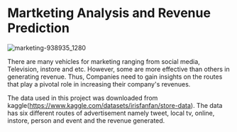 # Martketing Analysis and Revenue Prediction

![marketing-938935_1280](https://github.com/Tshifhumulo10/Martketing-Analysis-and-Revenue-Prediction/assets/115041717/3bd4eb4c-94af-4d4c-8db9-c975c38ff928)

There are many vehicles for marketing ranging from social media, Television, instore and etc. However, some are more effective than others in generating revenue. Thus, Companies need to gain insights on the routes that play a pivotal role in  increasing their company's revenues.  

The data used in this project was downloaded from kaggle(https://www.kaggle.com/datasets/irisfanfan/store-data). The data has six different routes of advertisement namely tweet, local tv, online, instore, person and event and the revenue generated. 
